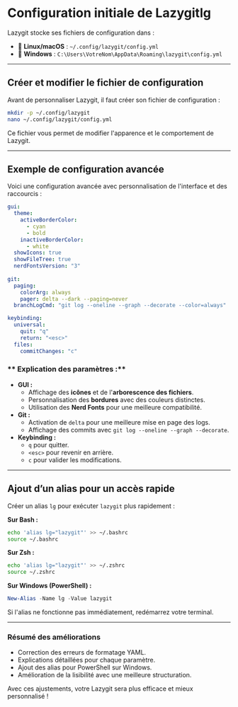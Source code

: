 # Configuration initiale de Lazygitlg

Lazygit stocke ses fichiers de configuration dans :
- 📂 **Linux/macOS** : `~/.config/lazygit/config.yml`
- 📂 **Windows** : `C:\Users\VotreNom\AppData\Roaming\lazygit\config.yml`

---
##  Créer et modifier le fichier de configuration
Avant de personnaliser Lazygit, il faut créer son fichier de configuration :

```sh
mkdir -p ~/.config/lazygit
nano ~/.config/lazygit/config.yml
```

Ce fichier vous permet de modifier l'apparence et le comportement de Lazygit.

---
##  Exemple de configuration avancée

Voici une configuration avancée avec personnalisation de l'interface et des raccourcis :

```yaml
gui: 
  theme:
    activeBorderColor:
      - cyan
      - bold
    inactiveBorderColor:
      - white
  showIcons: true
  showFileTree: true
  nerdFontsVersion: "3"
  
git:
  paging:
    colorArg: always
    pager: delta --dark --paging=never
  branchLogCmd: "git log --oneline --graph --decorate --color=always"

keybinding:
  universal:
    quit: "q"
    return: "<esc>"
  files:
    commitChanges: "c"
```

### ** Explication des paramètres :**
- **GUI :**
  - Affichage des **icônes** et de l'**arborescence des fichiers**.
  - Personnalisation des **bordures** avec des couleurs distinctes.
  - Utilisation des **Nerd Fonts** pour une meilleure compatibilité.
- **Git :**
  - Activation de `delta` pour une meilleure mise en page des logs.
  - Affichage des commits avec `git log --oneline --graph --decorate`.
- **Keybinding :**
  - `q` pour quitter.
  - `<esc>` pour revenir en arrière.
  - `c` pour valider les modifications.

---
##  Ajout d’un alias pour un accès rapide

Créer un alias `lg` pour exécuter `lazygit` plus rapidement :

**Sur Bash :**
```sh
echo 'alias lg="lazygit"' >> ~/.bashrc
source ~/.bashrc
```

**Sur Zsh :**
```sh
echo 'alias lg="lazygit"' >> ~/.zshrc
source ~/.zshrc
```

**Sur Windows (PowerShell) :**
```powershell
New-Alias -Name lg -Value lazygit
```

Si l'alias ne fonctionne pas immédiatement, redémarrez votre terminal.

---
###  **Résumé des améliorations**
- Correction des erreurs de formatage YAML.
- Explications détaillées pour chaque paramètre.
- Ajout des alias pour PowerShell sur Windows.
- Amélioration de la lisibilité avec une meilleure structuration.

Avec ces ajustements, votre Lazygit sera plus efficace et mieux personnalisé !

